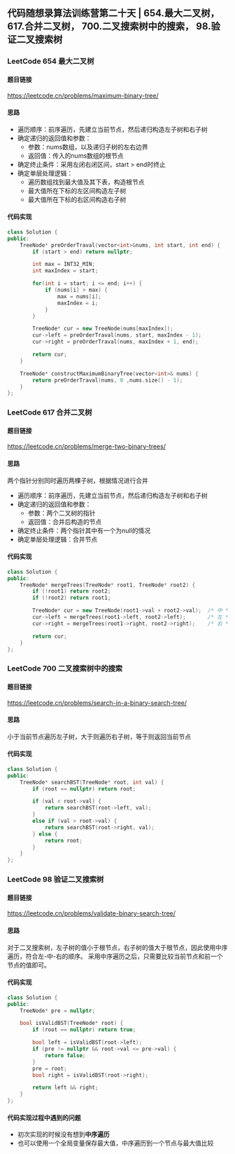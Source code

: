 ## 代码随想录算法训练营第二十天 | 654.最大二叉树，617.合并二叉树， 700.二叉搜索树中的搜索， 98.验证二叉搜索树
### LeetCode 654 最大二叉树
#### 题目链接
https://leetcode.cn/problems/maximum-binary-tree/
#### 思路
- 遍历顺序：前序遍历，先建立当前节点，然后递归构造左子树和右子树
- 确定递归的返回值和参数：
  - 参数：nums数组，以及递归子树的左右边界
  - 返回值：传入的nums数组的根节点
- 确定终止条件：采用左闭右闭区间，start > end时终止
- 确定单层处理逻辑：
  - 遍历数组找到最大值及其下表，构造根节点
  - 最大值所在下标的左区间构造左子树
  - 最大值所在下标的右区间构造右子树
#### 代码实现
~~~cpp
class Solution {
public:
    TreeNode* preOrderTraval(vector<int>&nums, int start, int end) {
        if (start > end) return nullptr;

        int max = INT32_MIN;
        int maxIndex = start;

        for(int i = start; i <= end; i++) {
            if (nums[i] > max) {
                max = nums[i];
                maxIndex = i;
            }
        }

        TreeNode* cur = new TreeNode(nums[maxIndex]);
        cur->left = preOrderTraval(nums, start, maxIndex - 1);
        cur->right = preOrderTraval(nums, maxIndex + 1, end);

        return cur;
    }

    TreeNode* constructMaximumBinaryTree(vector<int>& nums) {
        return preOrderTraval(nums, 0 ,nums.size() - 1);
    }
};
~~~
### LeetCode 617 合并二叉树
#### 题目链接
https://leetcode.cn/problems/merge-two-binary-trees/
#### 思路
两个指针分别同时遍历两棵子树，根据情况进行合并
- 遍历顺序：前序遍历，先建立当前节点，然后递归构造左子树和右子树
- 确定递归的返回值和参数：
  - 参数：两个二叉树的指针
  - 返回值：合并后构造的节点
- 确定终止条件：两个指针其中有一个为null的情况
- 确定单层处理逻辑：合并节点
#### 代码实现
~~~cpp
class Solution {
public:
    TreeNode* mergeTrees(TreeNode* root1, TreeNode* root2) {
        if (!root1) return root2;
        if (!root2) return root1;

        TreeNode* cur = new TreeNode(root1->val + root2->val);  /* 中 */
        cur->left = mergeTrees(root1->left, root2->left);       /* 左 */
        cur->right = mergeTrees(root1->right, root2->right);    /* 右 */

        return cur;
    }
};
~~~
### LeetCode 700 二叉搜索树中的搜索
#### 题目链接
https://leetcode.cn/problems/search-in-a-binary-search-tree/
#### 思路
小于当前节点遍历左子树，大于则遍历右子树，等于则返回当前节点
#### 代码实现
~~~cpp
class Solution {
public:
    TreeNode* searchBST(TreeNode* root, int val) {
        if (root == nullptr) return root;

        if (val < root->val) {
            return searchBST(root->left, val);
        }
        else if (val > root->val) {
            return searchBST(root->right, val);
        } else {
            return root;
        }
    }
};
~~~
### LeetCode 98 验证二叉搜索树
#### 题目链接
https://leetcode.cn/problems/validate-binary-search-tree/
#### 思路
对于二叉搜索树，左子树的值小于根节点，右子树的值大于根节点，因此使用中序遍历，符合左-中-右的顺序。
采用中序遍历之后，只需要比较当前节点和前一个节点的值即可。
#### 代码实现
~~~cpp
class Solution {
public:
    TreeNode* pre = nullptr;

    bool isValidBST(TreeNode* root) {
        if (root == nullptr) return true;

        bool left = isValidBST(root->left);
        if (pre != nullptr && root->val <= pre->val) {
            return false;
        } 
        pre = root;
        bool right = isValidBST(root->right);

        return left && right;
    }
};
~~~
#### 代码实现过程中遇到的问题
- 初次实现的时候没有想到**中序遍历**
- 也可以使用一个全局变量保存最大值，中序遍历到一个节点与最大值比较